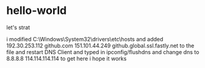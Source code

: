 # hello-world
let's strat

i modified C:\Windows\System32\drivers\etc\hosts and added 
192.30.253.112 github.com
151.101.44.249 github.global.ssl.fastly.net
to the file and restart DNS Client and typed in ipconfig/flushdns and change dns to 8.8.8.8 114.114.114.114
to get here
i hope it works
